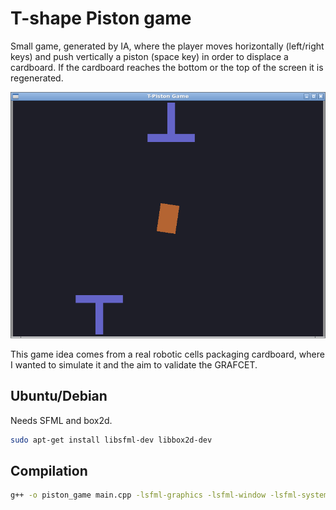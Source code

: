 # T-shape Piston game

Small game, generated by IA, where the player moves horizontally (left/right keys) and push vertically a piston (space key) in order to displace a cardboard. If the cardboard reaches the bottom or the top of the screen it is regenerated.

![game](game.png)

This game idea comes from a real robotic cells packaging cardboard, where I wanted to simulate it and the aim to validate the GRAFCET.

## Ubuntu/Debian

Needs SFML and box2d.

```bash
sudo apt-get install libsfml-dev libbox2d-dev
```

## Compilation

```bash
g++ -o piston_game main.cpp -lsfml-graphics -lsfml-window -lsfml-system -lbox2d
```
